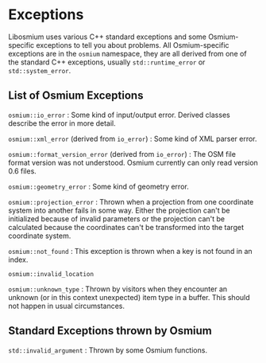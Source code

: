 # Exceptions

Libosmium uses various C++ standard exceptions and some Osmium-specific
exceptions to tell you about problems. All Osmium-specific exceptions are in
the `osmium` namespace, they are all derived from one of the standard C++
exceptions, usually `std::runtime_error` or `std::system_error`.

## List of Osmium Exceptions

`osmium::io_error`
:   Some kind of input/output error. Derived classes describe the
    error in more detail.

`osmium::xml_error` (derived from `io_error`)
:   Some kind of XML parser error.

`osmium::format_version_error` (derived from `io_error`)
:   The OSM file format version was not understood. Osmium currently can only
    read version 0.6 files.

`osmium::geometry_error`
:   Some kind of geometry error.

`osmium::projection_error`
:   Thrown when a projection from one coordinate system into another fails
    in some way. Either the projection can't be initialized because of
    invalid parameters or the projection can't be calculated because the
    coordinates can't be transformed into the target coordinate system.

`osmium::not_found`
:   This exception is thrown when a key is not found in an index.

`osmium::invalid_location`

`osmium::unknown_type`
:   Thrown by visitors when they encounter an unknown (or in this context
    unexpected) item type in a buffer. This should not happen in usual
    circumstances.

## Standard Exceptions thrown by Osmium


`std::invalid_argument`
:   Thrown by some Osmium functions.

